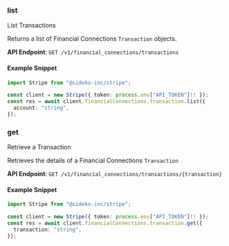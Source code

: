
### list <a name="list"></a>
List Transactions

<p>Returns a list of Financial Connections <code>Transaction</code> objects.</p>

**API Endpoint**: `GET /v1/financial_connections/transactions`

#### Example Snippet

```typescript
import Stripe from "@sideko-inc/stripe";

const client = new Stripe({ token: process.env["API_TOKEN"]!! });
const res = await client.financialConnections.transaction.list({
  account: "string",
});
```

### get <a name="get"></a>
Retrieve a Transaction

<p>Retrieves the details of a Financial Connections <code>Transaction</code></p>

**API Endpoint**: `GET /v1/financial_connections/transactions/{transaction}`

#### Example Snippet

```typescript
import Stripe from "@sideko-inc/stripe";

const client = new Stripe({ token: process.env["API_TOKEN"]!! });
const res = await client.financialConnections.transaction.get({
  transaction: "string",
});
```
